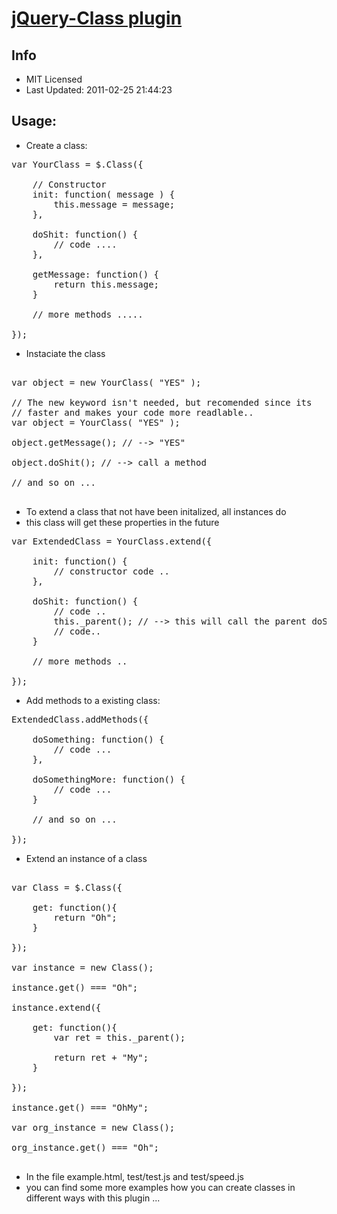 [jQuery-Class plugin](https://github.com/kilhage/jquery-class)
================================

Info
----------------------------
* MIT Licensed
* Last Updated: 2011-02-25 21:44:23


Usage:
----------------------------

* Create a class:
<pre>
var YourClass = $.Class({
    
    // Constructor
    init: function( message ) {
        this.message = message;
    },

    doShit: function() {
        // code ....
    },

    getMessage: function() {
        return this.message;
    }

    // more methods .....

});
</pre>

* Instaciate the class
<pre>

var object = new YourClass( "YES" );

// The new keyword isn't needed, but recomended since its 
// faster and makes your code more readlable..
var object = YourClass( "YES" );

object.getMessage(); // --> "YES"

object.doShit(); // --> call a method

// and so on ...

</pre>

* To extend a class that not have been initalized, all instances do 
* this class will get these properties in the future
<pre>
var ExtendedClass = YourClass.extend({

    init: function() {
        // constructor code ..
    },

    doShit: function() {
        // code ..
        this._parent(); // --> this will call the parent doShit method in the "YourClass" class
        // code..
    }

    // more methods ..

});
</pre>

* Add methods to a existing class:
<pre>
ExtendedClass.addMethods({

    doSomething: function() {
        // code ...
    },

    doSomethingMore: function() {
        // code ...
    }

    // and so on ...

});
</pre>

* Extend an instance of a class
<pre>

var Class = $.Class({

    get: function(){
        return "Oh";
    }

});

var instance = new Class();

instance.get() === "Oh";

instance.extend({

    get: function(){
        var ret = this._parent();

        return ret + "My";
    }

});

instance.get() === "OhMy";

var org_instance = new Class();

org_instance.get() === "Oh";

</pre>

* In the file example.html, test/test.js and test/speed.js 
* you can find some more examples how you can create classes in different ways with this plugin ...

